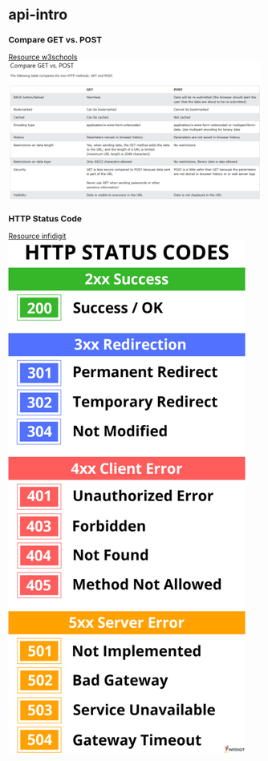 # api-intro

### Compare GET vs. POST
[Resource w3schools](https://www.w3schools.com/tags/ref_httpmethods.asp)
<img src="images/getpost.png">

### HTTP Status Code 
[Resource infidigit](https://www.infidigit.com/blog/http-status-codes/)
<img src="images/statuscode.png">